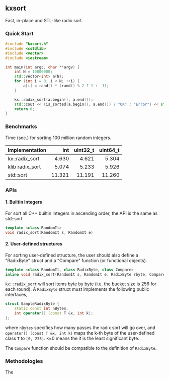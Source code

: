 ## kxsort
Fast, in-place and STL-like radix sort.

### Quick Start

```cpp
#include "kxsort.h"
#include <cstdlib>
#include <vector>
#include <iostream>

int main(int argc, char **argv) {
	int N = 10000000;
	std::vector<int> a(N);
	for (int i = 0; i < N; ++i) {
		a[i] = rand() * (rand() % 2 ? 1 : -1);
	}

	kx::radix_sort(a.begin(), a.end());
	std::cout << (is_sorted(a.begin(), a.end()) ? "OK" : "Error") << std::endl;
	return 0;
}
```

### Benchmarks

Time (sec.) for sorting 100 million random integers.

|Implementation  | int      | uint32_t |  uint64_t |
|:---------------|---------:|---------:|----------:|
|kx::radix_sort  | 4.630    | 4.621    | 5.304     |
|klib radix_sort | 5.074    | 5.233    | 5.926     |
|std::sort       | 11.321   | 11.191   | 11.260    |


### APIs
#### 1. Builtin Integers
For sort all C++ builtin integers in ascending order, the API is the same as std::sort.
```cpp
template <class RandomIt>
void radix_sort(RandomIt s, RandomIt e)
```

#### 2. User-defined structures
For sorting user-defined structure, the user should also define a "RadixByte" struct and a "Compare" function (or functional objects).

```cpp
template <class RandomIt, class RadixByte, class Compare>
inline void radix_sort(RandomIt s, RandomIt e, RadixByte rbyte, Compare cmp)
```

`kx::radix_sort` will sort items byte by byte (i.e. the bucket size is 256 for each round). A `RadixByte` struct must implements the following public interfaces,
```cpp
struct SampleRadixByte {
    static const int nBytes;
    int operator() (const T &x, int k);
};
```
where `nBytes` specifies how many passes the radix sort will go over, and `operator() (const T &x, int k)`  maps the k-th byte of the user-defined class `T` to `[0, 255]`. k=0 means the it is the least significant byte.

The `Compare` function should be compatible to the definition of `RadixByte`.

### Methodologies

The 
